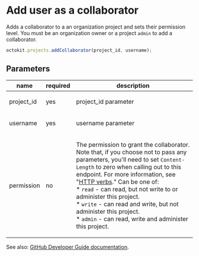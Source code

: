 # Add user as a collaborator

Adds a collaborator to a an organization project and sets their permission level. You must be an organization owner or a project `admin` to add a collaborator.

```js
octokit.projects.addCollaborator(project_id, username);
```

## Parameters

<table>
  <thead>
    <tr>
      <th>name</th>
      <th>required</th>
      <th>description</th>
    </tr>
  </thead>
  <tbody>
    <tr><td>project_id</td><td>yes</td><td>

project_id parameter

</td></tr>
<tr><td>username</td><td>yes</td><td>

username parameter

</td></tr>
<tr><td>permission</td><td>no</td><td>

The permission to grant the collaborator. Note that, if you choose not to pass any parameters, you'll need to set `Content-Length` to zero when calling out to this endpoint. For more information, see "[HTTP verbs](https://developer.github.com/v3/#http-verbs)." Can be one of:  
\* `read` - can read, but not write to or administer this project.  
\* `write` - can read and write, but not administer this project.  
\* `admin` - can read, write and administer this project.

</td></tr>
  </tbody>
</table>

See also: [GitHub Developer Guide documentation](endpoint.documentationUrl).
